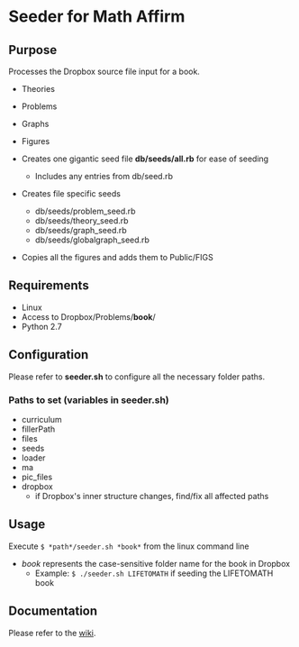 # Seeder for Math Affirm

## Purpose

Processes the Dropbox source file input for a book.
* Theories
* Problems
* Graphs
* Figures

* Creates one gigantic seed file **db/seeds/all.rb** for ease of seeding
    * Includes any entries from db/seed.rb


* Creates file specific seeds
    * db/seeds/problem_seed.rb
    * db/seeds/theory_seed.rb
    * db/seeds/graph_seed.rb
    * db/seeds/globalgraph_seed.rb

* Copies all the figures and adds them to Public/FIGS

## Requirements

* Linux
* Access to Dropbox/Problems/**book**/
* Python 2.7

## Configuration

Please refer to **seeder.sh** to configure all the necessary folder paths.

### Paths to set (variables in seeder.sh)

* curriculum
* fillerPath
* files
* seeds
* loader
* ma
* pic_files
* dropbox
    * if Dropbox's inner structure changes, find/fix all affected paths

## Usage

Execute `$ *path*/seeder.sh *book*` from the linux command line

* *book* represents the case-sensitive folder name for the book in Dropbox
    * Example: `$ ./seeder.sh LIFETOMATH` if seeding the LIFETOMATH book

## Documentation

Please refer to the [wiki](https://bitbucket.org/AFresnedo/math-affirm-loader/wiki/Home).
